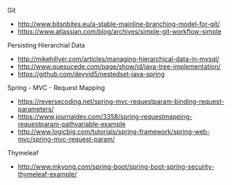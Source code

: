 



Git

* http://www.bitsnbites.eu/a-stable-mainline-branching-model-for-git/
* https://www.atlassian.com/blog/archives/simple-git-workflow-simple


Persisting Hierarchial Data

* http://mikehillyer.com/articles/managing-hierarchical-data-in-mysql/
* http://www.quesucede.com/page/show/id/java-tree-implementation/
* https://github.com/deyvid5/nestedset-java-spring


Spring - MVC - Request Mapping

* https://reversecoding.net/spring-mvc-requestparam-binding-request-parameters/
* https://www.journaldev.com/3358/spring-requestmapping-requestparam-pathvariable-example
* http://www.logicbig.com/tutorials/spring-framework/spring-web-mvc/spring-mvc-request-param/

Thymeleaf

* http://www.mkyong.com/spring-boot/spring-boot-spring-security-thymeleaf-example/